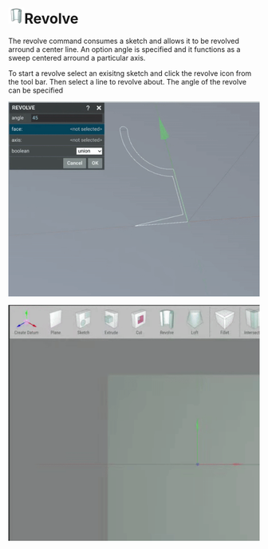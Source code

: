 # ![](../img/cad/revolve32.png)Revolve

The revolve command consumes a sketch and allows it to be revolved arround a center line. An option angle is specified and it functions as a sweep centered arround a particular axis.

To start a revolve select an exisitng sketch and click the revolve icon from the tool bar. 
Then select a line to revolve about.
The angle of the revolve can be specified

![](img/create-revolve1.gif)


![](img/create-revolve2.gif)